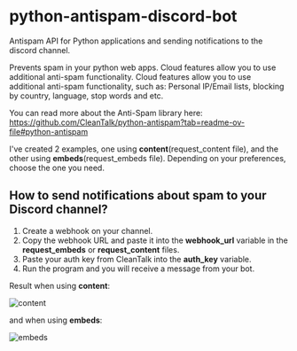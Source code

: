 # python-antispam-discord-bot
Antispam API for Python applications and sending notifications to the discord channel.

Prevents spam in your python web apps. Cloud features allow you to use additional anti-spam functionality. Cloud features allow you to use additional anti-spam functionality, such as: Personal IP/Email lists, blocking by country, language, stop words and etc.

You can read more about the Anti-Spam library here: https://github.com/CleanTalk/python-antispam?tab=readme-ov-file#python-antispam

I've created 2 examples, one using **content**(request_content file), and the other using **embeds**(request_embeds file). Depending on your preferences, choose the one you need.

## How to send notifications about spam to your Discord channel?
1) Create a webhook on your channel.
2) Copy the webhook URL and paste it into the **webhook_url** variable in the **request_embeds** or **request_content** files.
3) Paste your auth key from CleanTalk into the **auth_key** variable.
4) Run the program and you will receive a message from your bot.

Result when using **content**:

![content](https://github.com/Barogg/python-antispam-discord-bot/assets/38746827/4c2ba317-8c1c-48c1-92e0-caa77d5bda38)

and when using **embeds**:

![embeds](https://github.com/Barogg/python-antispam-discord-bot/assets/38746827/baef7b57-0e32-4153-9908-bb07660ade62)
